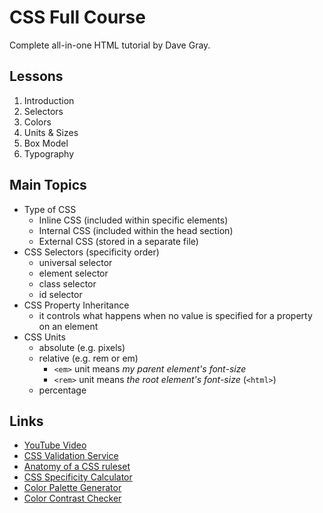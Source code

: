 # CSS Full Course

Complete all-in-one HTML tutorial by Dave Gray.  

## Lessons

1. Introduction
2. Selectors
3. Colors
4. Units & Sizes
5. Box Model
6. Typography

## Main Topics

- Type of CSS
	- Inline CSS (included within specific elements)
	- Internal CSS (included within the head section)
	- External CSS (stored in a separate file)
- CSS Selectors (specificity order)
	- universal selector
	- element selector
	- class selector
	- id selector
- CSS Property Inheritance
	- it controls what happens when no value is specified for a property on an element
- CSS Units
	- absolute (e.g. pixels)
	- relative (e.g. rem or em)
		- ```<em>``` unit means *my parent element's font-size*
		- ```<rem>``` unit means *the root element's font-size* (```<html>```)
	- percentage

## Links

- [YouTube Video](https://youtu.be/mJgBOIoGihA)
- [CSS Validation Service](https://jigsaw.w3.org/css-validator/)
- [Anatomy of a CSS ruleset](https://developer.mozilla.org/en-US/docs/Learn/Getting_started_with_the_web/CSS_basics#anatomy_of_a_css_ruleset)
- [CSS Specificity Calculator](https://specificity.keegan.st/)
- [Color Palette Generator](https://coolors.co/)
- [Color Contrast Checker](https://webaim.org/resources/contrastchecker/)